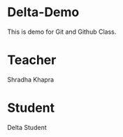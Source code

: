 # Delta-Demo
This is demo for Git and Github Class. 

# Teacher 
Shradha Khapra 

# Student
Delta Student 